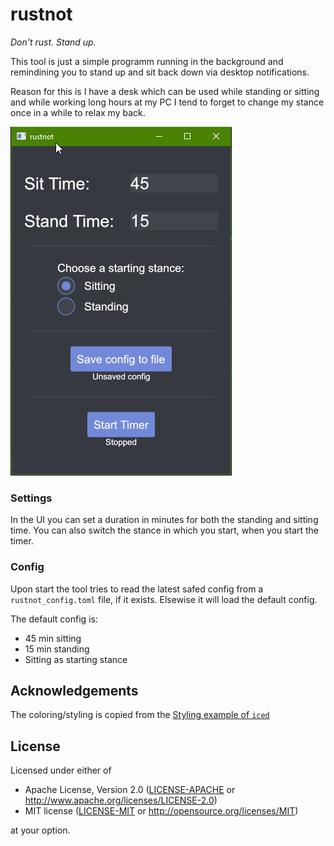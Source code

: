 # rustnot

_Don't rust. Stand up._

This tool is just a simple programm running in the background and remindining you to
stand up and sit back down via desktop notifications.

Reason for this is I have a desk which can be used while standing or sitting and while
working long hours at my PC I tend to forget to change my stance once in a while to
relax my back.

![rustnut UI](rustnot-ui.png)

### Settings

In the UI you can set a duration in minutes for both the standing and sitting time.
You can also switch the stance in which you start, when you start the timer.

### Config

Upon start the tool tries to read the latest safed config from a
`rustnot_config.toml` file, if it exists. Elsewise it will load the default config.

The default config is:

- 45 min sitting
- 15 min standing
- Sitting as starting stance

## Acknowledgements

The coloring/styling is copied from the [Styling example of `iced`](https://github.com/iced-rs/iced/tree/master/examples/styling)

## License

Licensed under either of

- Apache License, Version 2.0 ([LICENSE-APACHE](LICENSE-APACHE) or
  http://www.apache.org/licenses/LICENSE-2.0)
- MIT license ([LICENSE-MIT](LICENSE-MIT) or http://opensource.org/licenses/MIT)

at your option.
